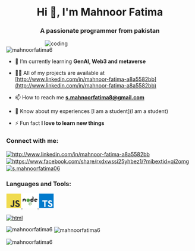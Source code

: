 <h1 align="center">Hi 👋, I'm Mahnoor Fatima</h1>
<h3 align="center">A passionate programmer from pakistan</h3>

<img align="right" alt="coding" width="400" src="https://user-images.githubusercontent.com/55389276/140866485-8fb1c876-9a8f-4d6a-98dc-08c4981eaf70.gif">

<p align="left"> <img src="https://komarev.com/ghpvc/?username=mahnoorfatima6&label=Profile%20views&color=0e75b6&style=flat" alt="mahnoorfatima6" /> </p>

- 🌱 I’m currently learning **GenAI, Web3 and metaverse**

- 👨‍💻 All of my projects are available at [http://www.linkedin.com/in/mahnoor-fatima-a8a5582bb](http://www.linkedin.com/in/mahnoor-fatima-a8a5582bb)

- 📫 How to reach me **s.mahnoorfatima8@gmail.com**

- 📄 Know about my experiences [I am a student](I am a student)

- ⚡ Fun fact **I love to learn new things**

<h3 align="left">Connect with me:</h3>
<p align="left">
<a href="https://linkedin.com/in/http://www.linkedin.com/in/mahnoor-fatima-a8a5582bb" target="blank"><img align="center" src="https://raw.githubusercontent.com/rahuldkjain/github-profile-readme-generator/master/src/images/icons/Social/linked-in-alt.svg" alt="http://www.linkedin.com/in/mahnoor-fatima-a8a5582bb" height="30" width="40" /></a>
<a href="https://fb.com/https://www.facebook.com/share/rxdxwssi25yhbez1/?mibextid=qi2omg" target="blank"><img align="center" src="https://raw.githubusercontent.com/rahuldkjain/github-profile-readme-generator/master/src/images/icons/Social/facebook.svg" alt="https://www.facebook.com/share/rxdxwssi25yhbez1/?mibextid=qi2omg" height="30" width="40" /></a>
<a href="https://instagram.com/s.mahnoorfatima06" target="blank"><img align="center" src="https://raw.githubusercontent.com/rahuldkjain/github-profile-readme-generator/master/src/images/icons/Social/instagram.svg" alt="s.mahnoorfatima06" height="30" width="40" /></a>
</p>

<h3 align="left">Languages and Tools:</h3>
<p align="left"> <a href="https://developer.mozilla.org/en-US/docs/Web/JavaScript" target="_blank" rel="noreferrer"> <img src="https://raw.githubusercontent.com/devicons/devicon/master/icons/javascript/javascript-original.svg" alt="javascript" width="40" height="40"/> </a> <a href="https://nodejs.org" target="_blank" rel="noreferrer"> <img src="https://raw.githubusercontent.com/devicons/devicon/master/icons/nodejs/nodejs-original-wordmark.svg" alt="nodejs" width="40" height="40"/> </a> <a href="https://www.typescriptlang.org/" target="_blank" rel="noreferrer"> <img src="https://raw.githubusercontent.com/devicons/devicon/master/icons/typescript/typescript-original.svg" alt="typescript" width="40" height="40"/> </a> <p align="left"> <a href="https://developer.mozilla.org/en-US/docs/Web/html" target="_blank" rel="noreferrer"> <img src="https://raw.githubusercontent.com/devicons/devicon/master/icons/html/html-original.svg" alt="html" width="40" height="40"/> </a> </p>

<p><img align="left" src="https://github-readme-stats.vercel.app/api/top-langs?username=mahnoorfatima6&show_icons=true&locale=en&layout=compact" alt="mahnoorfatima6" /></p>

<p>&nbsp;<img align="center" src="https://github-readme-stats.vercel.app/api?username=mahnoorfatima6&show_icons=true&locale=en" alt="mahnoorfatima6" /></p>

<p><img align="center" src="https://github-readme-streak-stats.herokuapp.com/?user=mahnoorfatima6&" alt="mahnoorfatima6" /></p>

